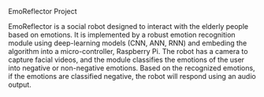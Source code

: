 EmoReflector Project

EmoReflector is a social robot designed to interact with the elderly people based on emotions. It is implemented by a robust emotion recognition module using deep-learning models (CNN, ANN, RNN)
and embeding the algorithm into a micro-controller, Raspberry Pi. The robot has a camera to capture facial videos, and the module classifies the emotions of the user into negative or non-negative emotions.
Based on the recognized emotions, if the emotions are classified negative, the robot will respond using an audio output.
